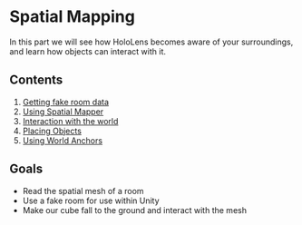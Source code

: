 # Spatial Mapping

In this part we will see how HoloLens becomes aware of your surroundings, and learn how objects can interact with it.

## Contents

1. [Getting fake room data](1-fake-room-data.md)
2. [Using Spatial Mapper](2-using-spatial-mapper.md)
3. [Interaction with the world](3-interacting-with-world.md)
4. [Placing Objects](4-placing-objects.md)
5. [Using World Anchors](5-world-anchors.md)

## Goals

* Read the spatial mesh of a room
* Use a fake room for use within Unity
* Make our cube fall to the ground and interact with the mesh
